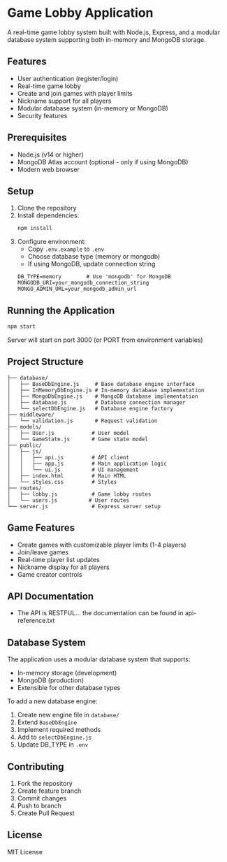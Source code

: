 # Game Lobby Application

A real-time game lobby system built with Node.js, Express, and a modular database system supporting both in-memory and MongoDB storage.

## Features

- User authentication (register/login)
- Real-time game lobby
- Create and join games with player limits
- Nickname support for all players
- Modular database system (in-memory or MongoDB)
- Security features

## Prerequisites

- Node.js (v14 or higher)
- MongoDB Atlas account (optional - only if using MongoDB)
- Modern web browser

## Setup

1. Clone the repository
2. Install dependencies:
   ```bash
   npm install
   ```
3. Configure environment:
   - Copy `.env.example` to `.env`
   - Choose database type (memory or mongodb)
   - If using MongoDB, update connection string
   ```
   DB_TYPE=memory        # Use 'mongodb' for MongoDB
   MONGODB_URI=your_mongodb_connection_string
   MONGO_ADMIN_URL=your_mongodb_admin_url
   ```

## Running the Application

```bash
npm start
```

Server will start on port 3000 (or PORT from environment variables)

## Project Structure

```
├── database/
│   ├── BaseDbEngine.js     # Base database engine interface
│   ├── InMemoryDbEngine.js # In-memory database implementation
│   ├── MongoDbEngine.js    # MongoDB database implementation
│   ├── database.js         # Database connection manager
│   └── selectDbEngine.js   # Database engine factory
├── middleware/
│   └── validation.js       # Request validation
├── models/
│   ├── User.js            # User model
│   └── GameState.js       # Game state model
├── public/
│   ├── js/
│   │   ├── api.js         # API client
│   │   ├── app.js         # Main application logic
│   │   └── ui.js          # UI management
│   ├── index.html         # Main HTML
│   └── styles.css         # Styles
├── routes/
│   ├── lobby.js           # Game lobby routes
│   └── users.js          # User routes
└── server.js              # Express server setup
```

## Game Features

- Create games with customizable player limits (1-4 players)
- Join/leave games
- Real-time player list updates
- Nickname display for all players
- Game creator controls

## API Documentation

- The API is RESTFUL... the documentation can be found in api-reference.txt

## Database System

The application uses a modular database system that supports:
- In-memory storage (development)
- MongoDB (production)
- Extensible for other database types

To add a new database engine:
1. Create new engine file in `database/`
2. Extend `BaseDbEngine`
3. Implement required methods
4. Add to `selectDbEngine.js`
5. Update DB_TYPE in `.env`

## Contributing

1. Fork the repository
2. Create feature branch
3. Commit changes
4. Push to branch
5. Create Pull Request

## License

MIT License